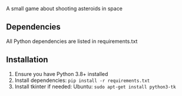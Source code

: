 A small game about shooting asteroids in space

## Dependencies
All Python dependencies are listed in requirements.txt

## Installation
1. Ensure you have Python 3.8+ installed
2. Install dependencies: `pip install -r requirements.txt`
3. Install tkinter if needed:
    Ubuntu: `sudo apt-get install python3-tk`